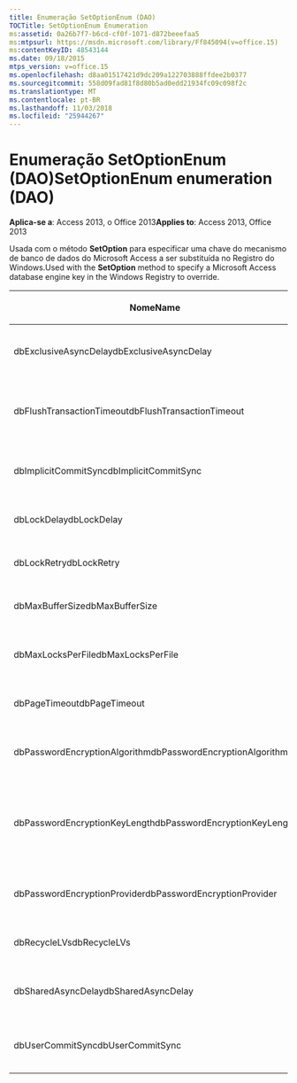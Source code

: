 ```yaml
---
title: Enumeração SetOptionEnum (DAO)
TOCTitle: SetOptionEnum Enumeration
ms:assetid: 0a26b7f7-b6cd-cf0f-1071-d872beeefaa5
ms:mtpsurl: https://msdn.microsoft.com/library/Ff845094(v=office.15)
ms:contentKeyID: 48543144
ms.date: 09/18/2015
mtps_version: v=office.15
ms.openlocfilehash: d8aa01517421d9dc209a122703888ffdee2b0377
ms.sourcegitcommit: 558d09fad81f8d80b5ad0edd21934fc09c098f2c
ms.translationtype: MT
ms.contentlocale: pt-BR
ms.lasthandoff: 11/03/2018
ms.locfileid: "25944267"
---
```

# <a name="setoptionenum-enumeration-dao"></a><span data-ttu-id="d8f54-102">Enumeração SetOptionEnum (DAO)</span><span class="sxs-lookup"><span data-stu-id="d8f54-102">SetOptionEnum enumeration (DAO)</span></span>


<span data-ttu-id="d8f54-103">**Aplica-se a**: Access 2013, o Office 2013</span><span class="sxs-lookup"><span data-stu-id="d8f54-103">**Applies to**: Access 2013, Office 2013</span></span>

<span data-ttu-id="d8f54-104">Usada com o método **SetOption** para especificar uma chave do mecanismo de banco de dados do Microsoft Access a ser substituída no Registro do Windows.</span><span class="sxs-lookup"><span data-stu-id="d8f54-104">Used with the **SetOption** method to specify a Microsoft Access database engine key in the Windows Registry to override.</span></span>

<table>
<colgroup>
<col style="width: 33%" />
<col style="width: 33%" />
<col style="width: 33%" />
</colgroup>
<thead>
<tr class="header">
<th><p><span data-ttu-id="d8f54-105">Nome</span><span class="sxs-lookup"><span data-stu-id="d8f54-105">Name</span></span></p></th>
<th><p><span data-ttu-id="d8f54-106">Valor</span><span class="sxs-lookup"><span data-stu-id="d8f54-106">Value</span></span></p></th>
<th><p><span data-ttu-id="d8f54-107">Descrição</span><span class="sxs-lookup"><span data-stu-id="d8f54-107">Description</span></span></p></th>
</tr>
</thead>
<tbody>
<tr class="odd">
<td><p><span data-ttu-id="d8f54-108">dbExclusiveAsyncDelay</span><span class="sxs-lookup"><span data-stu-id="d8f54-108">dbExclusiveAsyncDelay</span></span></p></td>
<td><p><span data-ttu-id="d8f54-109">60</span><span class="sxs-lookup"><span data-stu-id="d8f54-109">60</span></span></p></td>
<td><p><span data-ttu-id="d8f54-110">A chave ExclusiveAsyncDelay.</span><span class="sxs-lookup"><span data-stu-id="d8f54-110">The ExclusiveAsyncDelay key.</span></span></p></td>
</tr>
<tr class="even">
<td><p><span data-ttu-id="d8f54-111">dbFlushTransactionTimeout</span><span class="sxs-lookup"><span data-stu-id="d8f54-111">dbFlushTransactionTimeout</span></span></p></td>
<td><p><span data-ttu-id="d8f54-112">66</span><span class="sxs-lookup"><span data-stu-id="d8f54-112">66</span></span></p></td>
<td><p><span data-ttu-id="d8f54-113">A chave FlushTransactionTimeout.</span><span class="sxs-lookup"><span data-stu-id="d8f54-113">The FlushTransactionTimeout key.</span></span></p></td>
</tr>
<tr class="odd">
<td><p><span data-ttu-id="d8f54-114">dbImplicitCommitSync</span><span class="sxs-lookup"><span data-stu-id="d8f54-114">dbImplicitCommitSync</span></span></p></td>
<td><p><span data-ttu-id="d8f54-115">59</span><span class="sxs-lookup"><span data-stu-id="d8f54-115">59</span></span></p></td>
<td><p><span data-ttu-id="d8f54-116">A chave ImplicitCommitSync.</span><span class="sxs-lookup"><span data-stu-id="d8f54-116">The ImplicitCommitSync key.</span></span></p></td>
</tr>
<tr class="even">
<td><p><span data-ttu-id="d8f54-117">dbLockDelay</span><span class="sxs-lookup"><span data-stu-id="d8f54-117">dbLockDelay</span></span></p></td>
<td><p><span data-ttu-id="d8f54-118">63</span><span class="sxs-lookup"><span data-stu-id="d8f54-118">63</span></span></p></td>
<td><p><span data-ttu-id="d8f54-119">A chave LockDelay.</span><span class="sxs-lookup"><span data-stu-id="d8f54-119">The LockDelay key.</span></span></p></td>
</tr>
<tr class="odd">
<td><p><span data-ttu-id="d8f54-120">dbLockRetry</span><span class="sxs-lookup"><span data-stu-id="d8f54-120">dbLockRetry</span></span></p></td>
<td><p><span data-ttu-id="d8f54-121">57</span><span class="sxs-lookup"><span data-stu-id="d8f54-121">57</span></span></p></td>
<td><p><span data-ttu-id="d8f54-122">A chave LockRetry.</span><span class="sxs-lookup"><span data-stu-id="d8f54-122">The LockRetry key.</span></span></p></td>
</tr>
<tr class="even">
<td><p><span data-ttu-id="d8f54-123">dbMaxBufferSize</span><span class="sxs-lookup"><span data-stu-id="d8f54-123">dbMaxBufferSize</span></span></p></td>
<td><p><span data-ttu-id="d8f54-124">8</span><span class="sxs-lookup"><span data-stu-id="d8f54-124">8</span></span></p></td>
<td><p><span data-ttu-id="d8f54-125">A chave MaxBufferSize.</span><span class="sxs-lookup"><span data-stu-id="d8f54-125">The MaxBufferSize key.</span></span></p></td>
</tr>
<tr class="odd">
<td><p><span data-ttu-id="d8f54-126">dbMaxLocksPerFile</span><span class="sxs-lookup"><span data-stu-id="d8f54-126">dbMaxLocksPerFile</span></span></p></td>
<td><p><span data-ttu-id="d8f54-127">62</span><span class="sxs-lookup"><span data-stu-id="d8f54-127">62</span></span></p></td>
<td><p><span data-ttu-id="d8f54-128">A chave MaxLocksPerFile.</span><span class="sxs-lookup"><span data-stu-id="d8f54-128">The MaxLocksPerFile key.</span></span></p></td>
</tr>
<tr class="even">
<td><p><span data-ttu-id="d8f54-129">dbPageTimeout</span><span class="sxs-lookup"><span data-stu-id="d8f54-129">dbPageTimeout</span></span></p></td>
<td><p><span data-ttu-id="d8f54-130">6</span><span class="sxs-lookup"><span data-stu-id="d8f54-130">6</span></span></p></td>
<td><p><span data-ttu-id="d8f54-131">A chave PageTimeout.</span><span class="sxs-lookup"><span data-stu-id="d8f54-131">The PageTimeout key.</span></span></p></td>
</tr>
<tr class="odd">
<td><p><span data-ttu-id="d8f54-132">dbPasswordEncryptionAlgorithm</span><span class="sxs-lookup"><span data-stu-id="d8f54-132">dbPasswordEncryptionAlgorithm</span></span></p></td>
<td><p><span data-ttu-id="d8f54-133">81</span><span class="sxs-lookup"><span data-stu-id="d8f54-133">81</span></span></p></td>
<td><p><span data-ttu-id="d8f54-134">O nome do algoritmo de criptografia.</span><span class="sxs-lookup"><span data-stu-id="d8f54-134">The name of the encryption algorithm.</span></span></p></td>
</tr>
<tr class="even">
<td><p><span data-ttu-id="d8f54-135">dbPasswordEncryptionKeyLength</span><span class="sxs-lookup"><span data-stu-id="d8f54-135">dbPasswordEncryptionKeyLength</span></span></p></td>
<td><p><span data-ttu-id="d8f54-136">82</span><span class="sxs-lookup"><span data-stu-id="d8f54-136">82</span></span></p></td>
<td><p><span data-ttu-id="d8f54-p101">O tamanho da chave de criptografia. Deve ser um múltiplo de 8, começando em 40.</span><span class="sxs-lookup"><span data-stu-id="d8f54-p101">The encryption key length. Must be a multiple of 8, starting at 40.</span></span></p></td>
</tr>
<tr class="odd">
<td><p><span data-ttu-id="d8f54-139">dbPasswordEncryptionProvider</span><span class="sxs-lookup"><span data-stu-id="d8f54-139">dbPasswordEncryptionProvider</span></span></p></td>
<td><p><span data-ttu-id="d8f54-140">80</span><span class="sxs-lookup"><span data-stu-id="d8f54-140">80</span></span></p></td>
<td><p><span data-ttu-id="d8f54-141">O nome do provedor de criptografia.</span><span class="sxs-lookup"><span data-stu-id="d8f54-141">The name of the encryption provider.</span></span></p></td>
</tr>
<tr class="even">
<td><p><span data-ttu-id="d8f54-142">dbRecycleLVs</span><span class="sxs-lookup"><span data-stu-id="d8f54-142">dbRecycleLVs</span></span></p></td>
<td><p><span data-ttu-id="d8f54-143">65</span><span class="sxs-lookup"><span data-stu-id="d8f54-143">65</span></span></p></td>
<td><p><span data-ttu-id="d8f54-144">A chave RecycleLVs.</span><span class="sxs-lookup"><span data-stu-id="d8f54-144">The RecycleLVs key.</span></span></p></td>
</tr>
<tr class="odd">
<td><p><span data-ttu-id="d8f54-145">dbSharedAsyncDelay</span><span class="sxs-lookup"><span data-stu-id="d8f54-145">dbSharedAsyncDelay</span></span></p></td>
<td><p><span data-ttu-id="d8f54-146">61</span><span class="sxs-lookup"><span data-stu-id="d8f54-146">61</span></span></p></td>
<td><p><span data-ttu-id="d8f54-147">A chave SharedAsyncDelay.</span><span class="sxs-lookup"><span data-stu-id="d8f54-147">The SharedAsyncDelay key.</span></span></p></td>
</tr>
<tr class="even">
<td><p><span data-ttu-id="d8f54-148">dbUserCommitSync</span><span class="sxs-lookup"><span data-stu-id="d8f54-148">dbUserCommitSync</span></span></p></td>
<td><p><span data-ttu-id="d8f54-149">58</span><span class="sxs-lookup"><span data-stu-id="d8f54-149">58</span></span></p></td>
<td><p><span data-ttu-id="d8f54-150">A chave UserCommitSync.</span><span class="sxs-lookup"><span data-stu-id="d8f54-150">The UserCommitSync key.</span></span></p></td>
</tr>
</tbody>
</table>

